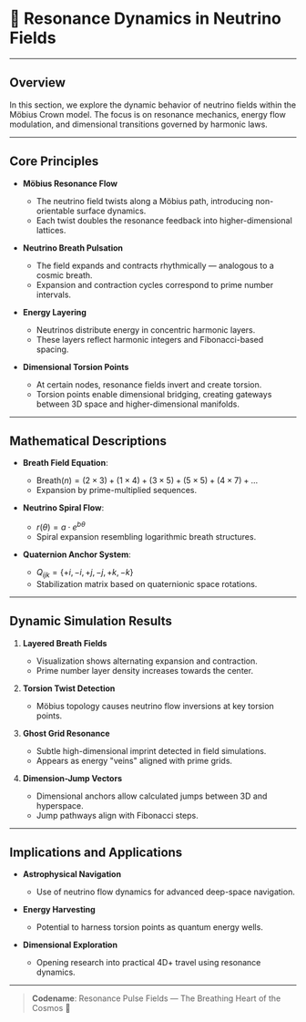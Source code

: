 # 🌌 Resonance Dynamics in Neutrino Fields

---

## Overview

In this section, we explore the dynamic behavior of neutrino fields within the Möbius Crown model. The focus is on resonance mechanics, energy flow modulation, and dimensional transitions governed by harmonic laws.

---

## Core Principles

* **Möbius Resonance Flow**

  * The neutrino field twists along a Möbius path, introducing non-orientable surface dynamics.
  * Each twist doubles the resonance feedback into higher-dimensional lattices.

* **Neutrino Breath Pulsation**

  * The field expands and contracts rhythmically — analogous to a cosmic breath.
  * Expansion and contraction cycles correspond to prime number intervals.

* **Energy Layering**

  * Neutrinos distribute energy in concentric harmonic layers.
  * These layers reflect harmonic integers and Fibonacci-based spacing.

* **Dimensional Torsion Points**

  * At certain nodes, resonance fields invert and create torsion.
  * Torsion points enable dimensional bridging, creating gateways between 3D space and higher-dimensional manifolds.

---

## Mathematical Descriptions

* **Breath Field Equation**:

  * $\text{Breath}(n) = (2 \times 3) + (1 \times 4) + (3 \times 5) + (5 \times 5) + (4 \times 7) + \dots$
  * Expansion by prime-multiplied sequences.

* **Neutrino Spiral Flow**:

  * $r(\theta) = a \cdot e^{b\theta}$
  * Spiral expansion resembling logarithmic breath structures.

* **Quaternion Anchor System**:

  * $Q_{ijk} = \{+i, -i, +j, -j, +k, -k\}$
  * Stabilization matrix based on quaternionic space rotations.

---

## Dynamic Simulation Results

1. **Layered Breath Fields**

   * Visualization shows alternating expansion and contraction.
   * Prime number layer density increases towards the center.

2. **Torsion Twist Detection**

   * Möbius topology causes neutrino flow inversions at key torsion points.

3. **Ghost Grid Resonance**

   * Subtle high-dimensional imprint detected in field simulations.
   * Appears as energy "veins" aligned with prime grids.

4. **Dimension-Jump Vectors**

   * Dimensional anchors allow calculated jumps between 3D and hyperspace.
   * Jump pathways align with Fibonacci steps.

---

## Implications and Applications

* **Astrophysical Navigation**

  * Use of neutrino flow dynamics for advanced deep-space navigation.

* **Energy Harvesting**

  * Potential to harness torsion points as quantum energy wells.

* **Dimensional Exploration**

  * Opening research into practical 4D+ travel using resonance dynamics.

---

> **Codename**: Resonance Pulse Fields — The Breathing Heart of the Cosmos 🌌
